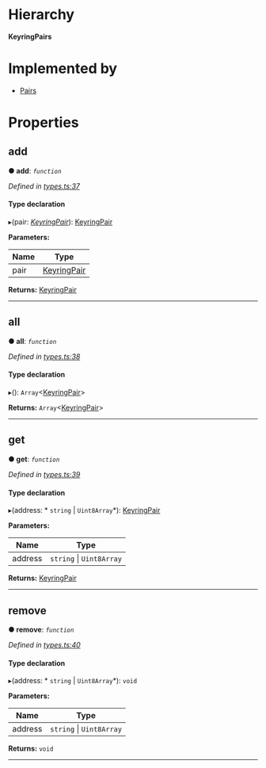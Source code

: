 

# Hierarchy

**KeyringPairs**

# Implemented by

* [Pairs](../classes/_pairs_.pairs.md)

# Properties

<a id="add"></a>

##  add

**● add**: *`function`*

*Defined in [types.ts:37](https://github.com/polkadot-js/common/blob/caec22d/packages/keyring/src/types.ts#L37)*

#### Type declaration
▸(pair: *[KeyringPair](../modules/_types_.md#keyringpair)*): [KeyringPair](../modules/_types_.md#keyringpair)

**Parameters:**

| Name | Type |
| ------ | ------ |
| pair | [KeyringPair](../modules/_types_.md#keyringpair) |

**Returns:** [KeyringPair](../modules/_types_.md#keyringpair)

___
<a id="all"></a>

##  all

**● all**: *`function`*

*Defined in [types.ts:38](https://github.com/polkadot-js/common/blob/caec22d/packages/keyring/src/types.ts#L38)*

#### Type declaration
▸(): `Array`<[KeyringPair](../modules/_types_.md#keyringpair)>

**Returns:** `Array`<[KeyringPair](../modules/_types_.md#keyringpair)>

___
<a id="get"></a>

##  get

**● get**: *`function`*

*Defined in [types.ts:39](https://github.com/polkadot-js/common/blob/caec22d/packages/keyring/src/types.ts#L39)*

#### Type declaration
▸(address: * `string` &#124; `Uint8Array`*): [KeyringPair](../modules/_types_.md#keyringpair)

**Parameters:**

| Name | Type |
| ------ | ------ |
| address |  `string` &#124; `Uint8Array`|

**Returns:** [KeyringPair](../modules/_types_.md#keyringpair)

___
<a id="remove"></a>

##  remove

**● remove**: *`function`*

*Defined in [types.ts:40](https://github.com/polkadot-js/common/blob/caec22d/packages/keyring/src/types.ts#L40)*

#### Type declaration
▸(address: * `string` &#124; `Uint8Array`*): `void`

**Parameters:**

| Name | Type |
| ------ | ------ |
| address |  `string` &#124; `Uint8Array`|

**Returns:** `void`

___

